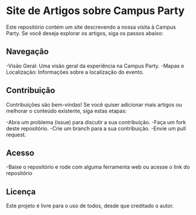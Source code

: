 # Site de Artigos sobre Campus Party
Este repositório contém um site descrevendo a nossa visita à Campus Party. Se você deseja explorar os artigos, siga os passos abaixo:

## Navegação
-Visão Geral: Uma visão geral da experiência na Campus Party.
-Mapas e Localização: Informações sobre a localização do evento.

## Contribuição
Contribuições são bem-vindas! Se você quiser adicionar mais artigos ou melhorar o conteúdo existente, siga estas etapas:

-Abra um problema (issue) para discutir a sua contribuição.
-Faça um fork deste repositório.
-Crie um branch para a sua contribuição.
-Envie um pull request.

## Acesso

-Baixe o repositório e rode com alguma ferramenta web ou acesse o link do repositório

## Licença
Este projeto é livre para o uso de todos, desde que creditado o autor.
